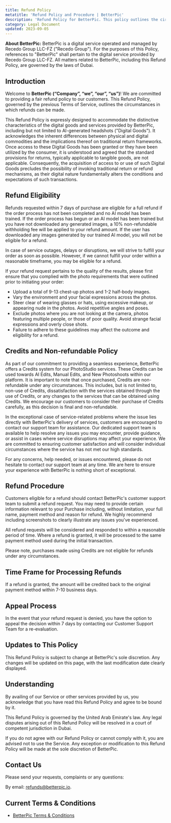 ```yaml
---
title: Refund Policy
metatitle: 'Refund Policy and Procedure | BetterPic'
description: 'Refund Policy for BetterPic. This policy outlines the circumstances under which customers can request a refund. This policy applies to our web page and web application.'
category: Legal Document
updated: 2023-09-05
---
```

**About BetterPic:** BetterPic is a digital service operated and managed by Recedo Group LLC-FZ ("Recedo Group"). For the purposes of this Policy, references to "BetterPic" shall pertain to the digital service provided by Recedo Group LLC-FZ. All matters related to BetterPic, including this Refund Policy, are governed by the laws of Dubai.

## Introduction
Welcome to **BetterPic (“Company”, “we”, “our”, “us”)**! We are committed to providing a fair refund policy to our customers. This Refund Policy, governed by the previous Terms of Service, outlines the circumstances in which refunds can be made.

This Refund Policy is expressly designed to accommodate the distinctive characteristics of the digital goods and services provided by BetterPic, including but not limited to AI-generated headshots ("Digital Goods"). It acknowledges the inherent differences between physical and digital commodities and the implications thereof on traditional return frameworks. Once access to these Digital Goods has been granted or they have been utilized by the consumer, it is understood and agreed that the standard provisions for returns, typically applicable to tangible goods, are not applicable. Consequently, the acquisition of access to or use of such Digital Goods precludes the possibility of invoking traditional return or refund mechanisms, as their digital nature fundamentally alters the conditions and expectations of such transactions.

## Refund Eligibility
Refunds requested within 7 days of purchase are eligible for a full refund if the order process has not been completed and no AI model has been trained. If the order process has begun or an AI model has been trained but you have not downloaded any generated images, a 10% non-refundable withholding fee will be applied to your refund amount. If the user has downloaded any images generated by our trained AI model, you will not be eligible for a refund.

In case of service outages, delays or disruptions, we will strive to fulfill your order as soon as possible. However, if we cannot fulfill your order within a reasonable timeframe, you may be eligible for a refund.

If your refund request pertains to the quality of the results, please first ensure that you complied with the photo requirements that were outlined prior to initiating your order:
- Upload a total of 9-13 chest-up photos and 1-2 half-body images.
- Vary the environment and your facial expressions across the photos.
- Steer clear of wearing glasses or hats, using excessive makeup, or appearing nude in the photos. Avoid repetitive angles and poses.
- Exclude photos where you are not looking at the camera, photos featuring multiple people, or those of poor quality. Avoid strange facial expressions and overly close shots.
- Failure to adhere to these guidelines may affect the outcome and eligibility for a refund.

## Credits and Non-refundable Policy
As part of our commitment to providing a seamless experience, BetterPic offers a Credits system for our PhotoStudio services. These Credits can be used towards AI Edits, Manual Edits, and New Photoshoots within our platform. It is important to note that once purchased, Credits are non-refundable under any circumstances. This includes, but is not limited to, non-use of Credits, dissatisfaction with the services obtained through the use of Credits, or any changes to the services that can be obtained using Credits. We encourage our customers to consider their purchase of Credits carefully, as this decision is final and non-refundable.

In the exceptional case of service-related problems where the issue lies directly with BetterPic's delivery of services, customers are encouraged to contact our support team for assistance. Our dedicated support team is available to help resolve any issues you may encounter, provide guidance, or assist in cases where service disruptions may affect your experience. We are committed to ensuring customer satisfaction and will consider individual circumstances where the service has not met our high standards.

For any concerns, help needed, or issues encountered, please do not hesitate to contact our support team at any time. We are here to ensure your experience with BetterPic is nothing short of exceptional.

## Refund Procedure
Customers eligible for a refund should contact BetterPic's customer support team to submit a refund request. You may need to provide certain information relevant to your Purchase including, without limitation, your full name, payment method and reason for refund. We highly recommend including screenshots to clearly illustrate any issues you've experienced.

All refund requests will be considered and responded to within a reasonable period of time. Where a refund is granted, it will be processed to the same payment method used during the initial transaction.

Please note, purchases made using Credits are not eligible for refunds under any circumstances.

## Time Frame for Processing Refunds
If a refund is granted, the amount will be credited back to the original payment method within 7-10 business days.

## Appeal Process
In the event that your refund request is denied, you have the option to appeal the decision within 7 days by contacting our Customer Support Team for a re-evaluation.

## Updates to This Policy
This Refund Policy is subject to change at BetterPic's sole discretion. Any changes will be updated on this page, with the last modification date clearly displayed.

## Understanding
By availing of our Service or other services provided by us, you acknowledge that you have read this Refund Policy and agree to be bound by it.

This Refund Policy is governed by the United Arab Emirate's law. Any legal disputes arising out of this Refund Policy will be resolved in a court of competent jurisdiction in Dubai.

If you do not agree with our Refund Policy or cannot comply with it, you are advised not to use the Service. Any exception or modification to this Refund Policy will be made at the sole discretion of BetterPic.

## Contact Us
Please send your requests, complaints or any questions:

By email: refunds@betterpic.io.

## Current Terms & Conditions
- [BetterPic Terms & Conditions](/legal/terms-conditions)
